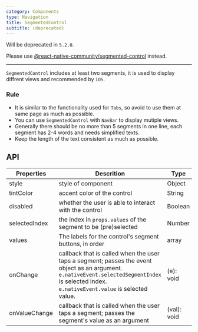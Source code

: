 ```yaml
---
category: Components
type: Navigation
title: SegmentedControl
subtitle: (deprecated)
---
```


Will be deprecated in `5.2.0`.

Please use [@react-native-community/segmented-control](https://github.com/react-native-community/segmented-control#usage) instead.

------

`SegmentedControl` includes at least two segments, it is used to display diffrent views and recommended by `iOS`.

### Rule
- It is similar to the functionality used for `Tabs`, so avoid to use them at same page as much as possible.
- You can use `SegmentedControl` with `NavBar` to display mutiple views.
- Generally there should be no more than 5 segments in one line, each segment has 2-4 words and needs simplified texts.
- Keep the length of the text consistent as much as possible.

## API

Properties | Descrition | Type | Default
-----------|------------|------|--------
| style | style of component        | Object | `{}`   |
| tintColor  | accent color of the control       | String |  `#2DB7F5`  |
| disabled  | whether the user is able to interact with the control  | Boolean |  false  |
| selectedIndex  | the index in `props.values` of the segment to be (pre)selected | Number |  0  |
| values  | The labels for the control's segment buttons, in order  | array |  []  |
| onChange    |  callback that is called when the user taps a segment; passes the event object as an argument. `e.nativeEvent.selectedSegmentIndex` is selected index. `e.nativeEvent.value` is selected value. | (e): void |  function(){}  |
| onValueChange    |  callback that is called when the user taps a segment; passes the segment's value as an argument | (val): void |  function(){}  |
